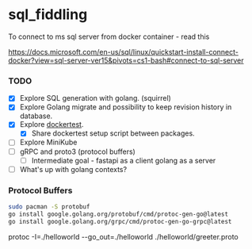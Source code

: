 # sql_fiddling

To connect to ms sql server from docker container - read this

https://docs.microsoft.com/en-us/sql/linux/quickstart-install-connect-docker?view=sql-server-ver15&pivots=cs1-bash#connect-to-sql-server

### TODO

- [x] Explore SQL generation with golang. (squirrel)
- [x] Explore Golang migrate and possibility to keep revision history in database.
- [x] Explore [dockertest](https://github.com/ory/dockertest).
    - [x] Share dockertest setup script between packages.
- [ ] Explore MiniKube
- [ ] gRPC and proto3 (protocol buffers)
    - [ ] Intermediate goal - fastapi as a client golang as a server
- [ ] What's up with golang contexts?

### Protocol Buffers

```bash
sudo pacman -S protobuf
go install google.golang.org/protobuf/cmd/protoc-gen-go@latest
go install google.golang.org/grpc/cmd/protoc-gen-go-grpc@latest
```

protoc -I=./helloworld --go_out=./helloworld ./helloworld/greeter.proto
